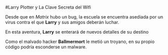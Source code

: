 #Larry Plotter y La Clave Secreta del Wifi

Desde que en *Matrix* hubo un bug, la escuela se encuentra asediada por un virus contra el que **Larry** y sus amigos deberán luchar.

En esta aventura, **Larry** se enterará de nuevos detalles de su destino

Como el malvado hacker **Ballmermort** le metió un troyano, en su propio código podría esconderse un malware.
